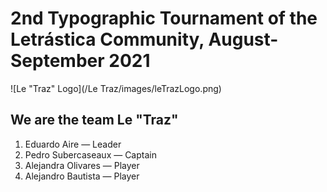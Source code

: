 # 2nd Typographic Tournament of the Letrástica Community, August-September 2021

![Le "Traz" Logo](/Le Traz/images/leTrazLogo.png)

## We are the team Le "Traz"

1. Eduardo Aire — Leader
2. Pedro Subercaseaux — Captain
3. Alejandra Olivares — Player
4. Alejandro Bautista — Player
